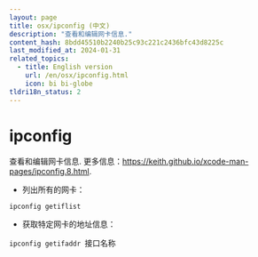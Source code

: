 ```yaml
---
layout: page
title: osx/ipconfig (中文)
description: "查看和编辑网卡信息."
content_hash: 8bdd45510b2240b25c93c221c2436bfc43d8225c
last_modified_at: 2024-01-31
related_topics:
  - title: English version
    url: /en/osx/ipconfig.html
    icon: bi bi-globe
tldri18n_status: 2
---
```

# ipconfig

查看和编辑网卡信息.
更多信息：<https://keith.github.io/xcode-man-pages/ipconfig.8.html>.

- 列出所有的网卡：

`ipconfig getiflist`

- 获取特定网卡的地址信息：

`ipconfig getifaddr `<span class="tldr-var badge badge-pill bg-dark-lm bg-white-dm text-white-lm text-dark-dm font-weight-bold">接口名称</span>
